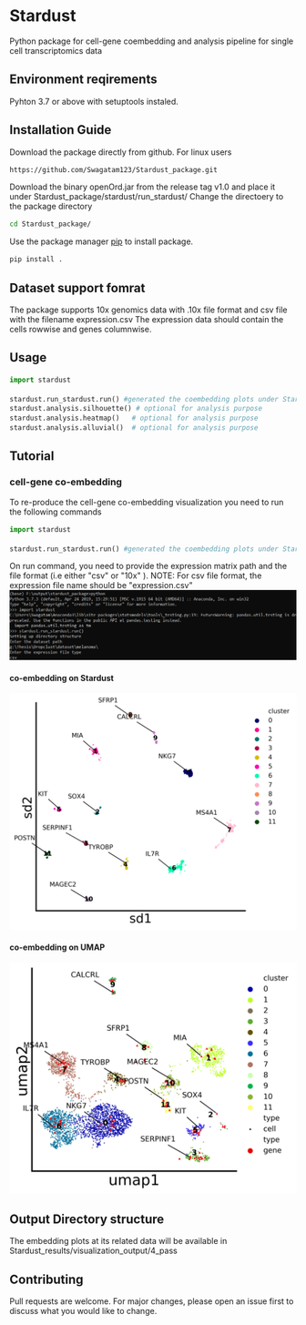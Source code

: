 # Stardust
Python package for cell-gene coembedding and analysis pipeline for single cell transcriptomics data


## Environment reqirements

Pyhton 3.7 or above with setuptools instaled.

## Installation Guide

Download the package directly from github. For linux users
```bash
https://github.com/Swagatam123/Stardust_package.git
```
Download the binary openOrd.jar from the release tag v1.0 and place it under Stardust_package/stardust/run_stardust/
Change the directoery to the package directory
```bash
cd Stardust_package/
```
Use the package manager [pip](https://pip.pypa.io/en/stable/) to install package.

```bash
pip install .
```

## Dataset support fomrat

The package supports 10x genomics data with .10x file format and csv file with the filename expression.csv
The expression data should contain the cells rowwise and genes columnwise.

## Usage

```python
import stardust

stardust.run_stardust.run() #generated the coembedding plots under Stardust_resuts/visualization_output/4_pass.
stardust.analysis.silhouette() # optional for analysis purpose
stardust.analysis.heatmap()   # optional for analysis purpose
stardust.analysis.alluvial()  # optional for analysis purpose
```
## Tutorial
### cell-gene co-embedding
To re-produce the cell-gene co-embedding visualization you need to run the following commands

```python
import stardust

stardust.run_stardust.run() #generated the coembedding plots under Stardust_resuts/visualization_output/4_pass.
```
On run command, you need to provide the expression matrix path and the file format (i.e either "csv" or "10x" ). 
NOTE: For csv file format, the expression file name should be "expression.csv"
![alt text](blob/run.PNG)

#### co-embedding on Stardust
![alt text](blob/sd_color_embedding.PNG)
#### co-embedding on UMAP
![alt text](blob/umap_color_embedding.PNG)
## Output Directory structure
The embedding plots at its related data will be available in Stardust_results/visualization_output/4_pass

## Contributing
Pull requests are welcome. For major changes, please open an issue first to discuss what you would like to change.


